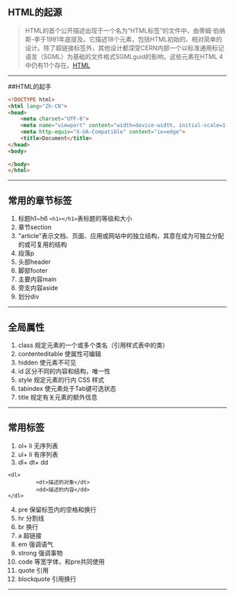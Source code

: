 
## HTML的起源
> HTML的首个公开描述出现于一个名为“HTML标签”的文件中，由蒂姆·伯纳斯-李于1991年底提及。它描述18个元素，包括HTML初始的、相对简单的设计。除了超链接标签外，其他设计都深受CERN内部一个以标准通用标记语言（SGML）为基础的文件格式SGMLguid的影响。这些元素在HTML 4中仍有11个存在。[HTML](https://zh.wikipedia.org/zh-cn/HTML)
---
##HTML的起手
```HTML
<!DOCTYPE html>
<html lang="Zh-CN">
<head>
    <meta charset="UTF-8">
    <meta name="viewport" content="width=device-width, initial-scale=1.0">
    <meta http-equiv="X-UA-Compatible" content="ie=edge">
    <title>Document</title>
</head>
<body>
    
</body>
</html>
```
---
## 常用的章节标签
1. 标题h1~h6    ```<h1></h1>```表标题的等级和大小
2.  章节section
3.  "article"表示文档、页面、应用或网站中的独立结构，其意在成为可独立分配的或可复用的结构
4. 段落p
5. 头部header
6. 脚部footer
7. 主要内容main
8. 旁支内容aside
9.  划分div
---
## 全局属性
1. class 规定元素的一个或多个类名（引用样式表中的类）
2. contenteditable 使属性可编辑
3.  hidden 使元素不可见
4. id 区分不同的内容和结构，唯一性
5. style  规定元素的行内 CSS 样式
6. tabindex  使元素处于Tab键可选状态
7.  title 规定有关元素的额外信息
---
## 常用标签
1.  ol+ li 无序列表
2. ul+ li 有序列表
3. dl+ dt+ dd   
```
<dl>
         <dt>描述的对象</dt>
         <dd>描述的内容</dd>
</dl>
```
4. pre  保留标签内的空格和换行
5. hr  分割线
6. br 换行
7. a 超链接
8. em 强调语气
9. strong 强调事物
10. code  等宽字体，和pre共同使用
11. quote  引用
12. blockquote 引用换行
---
